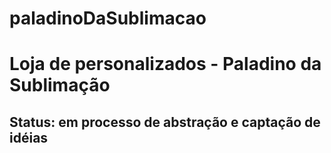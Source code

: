 # paladinoDaSublimacao

# Loja de personalizados - Paladino da Sublimação
## Status: em processo de abstração e captação de idéias